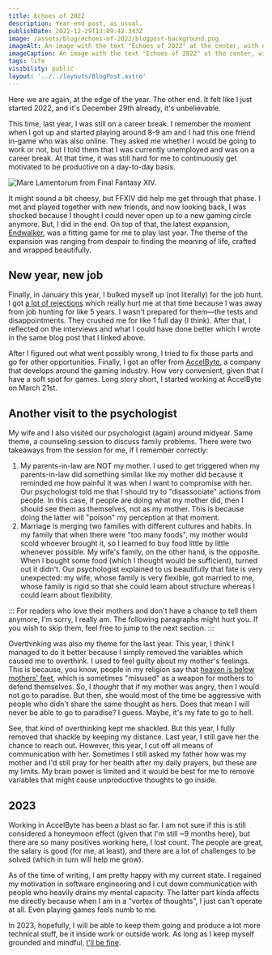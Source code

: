 ```yaml
---
title: Echoes of 2022
description: Year-end post, as usual.
publishDate: 2022-12-29T13:09:42.343Z
image: /assets/blog/echoes-of-2022/blogpost-background.png
imageAlt: An image with the text "Echoes of 2022" at the center, with other faded "2022" words all over the place.
imageCaption: An image with the text "Echoes of 2022" at the center, with other faded "2022" words all over the place.
tags: life
visibility: public
layout: '../../layouts/BlogPost.astro'
---
```


Here we are again, at the edge of the year. The other end. It felt like I just started 2022, and it's December 29th already, it's unbelievable.

This time, last year, I was still on a career break. I remember the moment when I got up and started playing around 8-9 am and I had this one friend in-game who was also online. They asked me whether I would be going to work or not, but I told them that I was currently unemployed and was on a career break. At that time, it was still hard for me to continuously get motivated to be productive on a day-to-day basis.

![Mare Lamentorum from Final Fantasy XIV.](/assets/blog/echoes-of-2022/ffxiv_12072021_183147_148.png)

It might sound a bit cheesy, but FFXIV did help me get through that phase. I met and played together with new friends, and now looking back, I was shocked because I thought I could never open up to a new gaming circle anymore. But, I did in the end. On top of that, the latest expansion, [Endwalker](https://na.finalfantasyxiv.com/endwalker), was a fitting game for me to play last year. The theme of the expansion was ranging from despair to finding the meaning of life, crafted and wrapped beautifully.

## New year, new job

Finally, in January this year, I bulked myself up (not literally) for the job hunt. I got [a lot of rejections](https://imballinst.dev/blog/not-good-enough) which really hurt me at that time because I was away from job hunting for like 5 years. I wasn't prepared for them—the tests and disappointments. They crushed me for like 1 full day (I think). After that, I reflected on the interviews and what I could have done better which I wrote in the same blog post that I linked above.

After I figured out what went possibly wrong, I tried to fix those parts and go for other opportunities. Finally, I got an offer from [AccelByte](https://accelbyte.io/), a company that develops around the gaming industry. How very convenient, given that I have a soft spot for games. Long story short, I started working at AccelByte on March 21st.

## Another visit to the psychologist

My wife and I also visited our psychologist (again) around midyear. Same theme, a counseling session to discuss family problems. There were two takeaways from the session for me, if I remember correctly:

1. My parents-in-law are NOT my mother. I used to get triggered when my parents-in-law did something similar like my mother did because it reminded me how painful it was when I want to compromise with her. Our psychologist told me that I should try to "disassociate" actions from people. In this case, if people are doing what my mother did, then I should see them as themselves, not as my mother. This is because doing the latter will "poison" my perception at that moment.
2. Marriage is merging two families with different cultures and habits. In my family that when there were "too many foods", my mother would scold whoever brought it, so I learned to buy food little by little whenever possible. My wife's family, on the other hand, is the opposite. When I bought some food (which I thought would be sufficient), turned out it didn't. Our psychologist explained to us beautifully that fate is very unexpected: my wife, whose family is very flexible, got married to me, whose family is rigid so that she could learn about structure whereas I could learn about flexibility.

:::
For readers who love their mothers and don't have a chance to tell them anymore, I'm sorry, I really am. The following paragraphs might hurt you. If you wish to skip them, feel free to jump to the next section.
:::

Overthinking was also my theme for the last year. This year, I think I managed to do it better because I simply removed the variables which caused me to overthink. I used to feel guilty about my mother's feelings. This is because, you know, people in my religion say that [heaven is below mothers' feet](https://www.abuaminaelias.com/dailyhadithonline/2012/07/19/jannah-is-under-her-feet/), which is sometimes "misused" as a weapon for mothers to defend themselves. So, I _thought_ that if my mother was angry, then I would not go to paradise. But then, she would most of the time be aggressive with people who didn't share the same thought as hers. Does that mean I will never be able to go to paradise? I guess. Maybe, it's my fate to go to hell.

See, that kind of overthinking kept me shackled. But this year, I fully removed that shackle by keeping my distance. Last year, I still gave her the chance to reach out. However, this year, I cut off all means of communication with her. Sometimes I still asked my father how was my mother and I'd still pray for her health after my daily prayers, but these are my limits. My brain power is limited and it would be best for me to remove variables that might cause unproductive thoughts to go inside.

## 2023

Working in AccelByte has been a blast so far. I am not sure if this is still considered a honeymoon effect (given that I'm still ~9 months here), but there are so many positives working here, I lost count. The people are great, the salary is good (for me, at least), and there are a lot of challenges to be solved (which in turn will help me grow).

As of the time of writing, I am pretty happy with my current state. I regained my motivation in software engineering and I cut down communication with people who heavily drains my mental capacity. The latter part kinda affects me directly because when I am in a "vortex of thoughts", I just can't operate at all. Even playing games feels numb to me.

In 2023, hopefully, I will be able to keep them going and produce a lot more technical stuff, be it inside work or outside work. As long as I keep myself grounded and mindful, [I'll be fine](https://www.thoughtco.com/daijoubu-simple-japanese-phrases-2028353).
